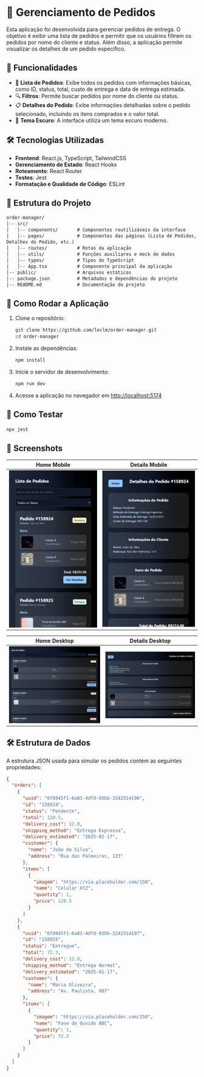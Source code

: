 # 📢 Gerenciamento de Pedidos

Esta aplicação foi desenvolvida para gerenciar pedidos de entrega. O objetivo é exibir uma lista de pedidos e permitir que os usuários filtrem os pedidos por nome do cliente e status. Além disso, a aplicação permite visualizar os detalhes de um pedido específico.

## 🚀 Funcionalidades

- 📝 **Lista de Pedidos**: Exibe todos os pedidos com informações básicas, como ID, status, total, custo de entrega e data de entrega estimada.
- 🔍 **Filtros**: Permite buscar pedidos por nome do cliente ou status.
- 📋 **Detalhes do Pedido**: Exibe informações detalhadas sobre o pedido selecionado, incluindo os itens comprados e o valor total.
- 🌙 **Tema Escuro**: A interface utiliza um tema escuro moderno.

## 🛠️ Tecnologias Utilizadas

- **Frontend**: React.js, TypeScript, TailwindCSS
- **Gerenciamento de Estado**: React Hooks
- **Roteamento**: React Router
- **Testes**: Jest
- **Formatação e Qualidade de Código**: ESLint

## 📂 Estrutura do Projeto

```
order-manager/
│-- src/
│   │-- components/       # Componentes reutilizáveis da interface
│   │-- pages/            # Componentes das páginas (Lista de Pedidos, Detalhes do Pedido, etc.)
│   │-- routes/           # Rotas da aplicação
│   │-- utils/            # Funções auxiliares e mock de dados
│   │-- types/            # Tipos do TypeScript
│   │-- App.tsx           # Componente principal da aplicação
│-- public/               # Arquivos estáticos
│-- package.json          # Metadados e dependências do projeto
│-- README.md             # Documentação do projeto
```

## 🎯 Como Rodar a Aplicação

1. Clone o repositório:

   ```sh
   git clone https://github.com/leclm/order-manager.git
   cd order-manager
   ```

2. Instale as dependências:

   ```sh
   npm install
   ```

3. Inicie o servidor de desenvolvimento:

   ```sh
   npm run dev
   ```

4. Acesse a aplicação no navegador em [http://localhost:5174](http://localhost:5174)

## 🎯 Como Testar

```sh
npx jest
```

## 📸 Screenshots

| Home Mobile                                | Details Mobile                                   |
| ------------------------------------------ | ------------------------------------------------ |
| ![Home Mobile](src/assets/home-mobile.png) | ![Details Mobile](src/assets/details-mobile.png) |

| Home Desktop                              | Details Desktop                                 |
| ----------------------------------------- | ----------------------------------------------- |
| ![Home Desktop](src/assets/home-desk.png) | ![Details Desktop](src/assets/details-desk.png) |

## 🛠️ Estrutura de Dados

A estrutura JSON usada para simular os pedidos contém as seguintes propriedades:

```json
{
  "orders": [
    {
      "uuid": "6f0945f1-6a83-4dfd-93bb-3242314196",
      "id": "158924",
      "status": "Pendente",
      "total": 120.5,
      "delivery_cost": 12.0,
      "shipping_method": "Entrega Expressa",
      "delivery_estimated": "2025-02-17",
      "customer": {
        "name": "João da Silva",
        "address": "Rua das Palmeiras, 123"
      },
      "items": [
        {
          "imagem": "https://via.placeholder.com/150",
          "name": "Celular XYZ",
          "quantity": 1,
          "price": 120.5
        }
      ]
    },
    {
      "uuid": "6f0945f1-6a83-4dfd-93bb-3242314197",
      "id": "158925",
      "status": "Entregue",
      "total": 72.3,
      "delivery_cost": 12.0,
      "shipping_method": "Entrega Normal",
      "delivery_estimated": "2025-02-17",
      "customer": {
        "name": "Maria Oliveira",
        "address": "Av. Paulista, 987"
      },
      "items": [
        {
          "imagem": "https://via.placeholder.com/150",
          "name": "Fone de Ouvido ABC",
          "quantity": 1,
          "price": 72.3
        }
      ]
    }
  ]
}
```

